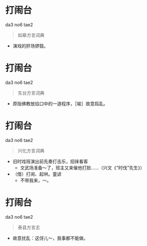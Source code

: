 # 打闹台
da3 no6 tae2
> 如皋方言词典
- 演戏的肝场锣鼓。

# 打闹台
da3 no6 tae2
> 东台方言词典
- 原指佛教放焰口中的一道程序，［喻］故意捣乱。

# 打闹台
da3 no6 tae2
> 兴化方言词典
- 旧时戏班演出前先奏打击乐，招徕看客
  - 文武场准备～了，班主又来催他打脸……（兴文《“时伐”先生》）
- （借）打闹、起哄。童谚
  - 不带我来，～。

# 打闹台
da3 no6 tae2
> 泰县方言志
- 故意扰乱：这伢儿～，我事都不能做。
